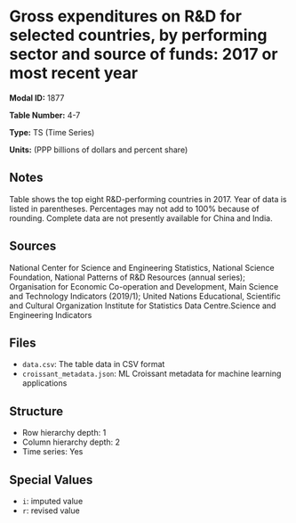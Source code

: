 # Gross expenditures on R&D for selected countries, by performing sector and source of funds: 2017 or most recent year

**Modal ID:** 1877

**Table Number:** 4-7

**Type:** TS (Time Series)

**Units:** (PPP billions of dollars and percent share)

## Notes

Table shows the top eight R&D-performing countries in 2017. Year of data is listed in parentheses. Percentages may not add to 100% because of rounding. Complete data are not presently available for China and India.

## Sources

National Center for Science and Engineering Statistics, National Science Foundation, National Patterns of R&D Resources (annual series); Organisation for Economic Co-operation and Development, Main Science and Technology Indicators (2019/1); United Nations Educational, Scientific and Cultural Organization Institute for Statistics Data Centre.Science and Engineering Indicators

## Files

- `data.csv`: The table data in CSV format
- `croissant_metadata.json`: ML Croissant metadata for machine learning applications

## Structure

- Row hierarchy depth: 1
- Column hierarchy depth: 2
- Time series: Yes

## Special Values

- `i`: imputed value
- `r`: revised value
